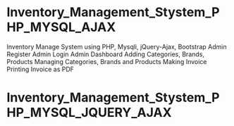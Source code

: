 # Inventory_Management_Stystem_PHP_MYSQL_AJAX
Inventory Manage System using PHP, Mysqli, jQuery-Ajax, Bootstrap Admin Register Admin Login Admin Dashboard Adding Categories, Brands, Products Managing Categories, Brands and Products Making Invoice  Printing Invoice as PDF
# Inventory_Management_Stystem_PHP_MYSQL_JQUERY_AJAX
